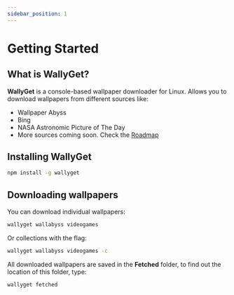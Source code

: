 ```yaml
---
sidebar_position: 1
---
```


# Getting Started

## What is WallyGet?

**WallyGet** is a console-based wallpaper downloader for Linux. Allows you to download wallpapers from different sources like:

* Wallpaper Abyss
* Bing
* NASA Astronomic Picture of The Day
* More sources coming soon. Check the [Roadmap](/docs/roadmap.md)

## Installing WallyGet

``` bash
npm install -g wallyget
```

## Downloading wallpapers

You can download individual wallpapers:

``` bash
wallyget wallabyss videogames
```

Or collections with the flag:

``` bash
wallyget wallabyss videogames -c
```

All downloaded wallpapers are saved in the **Fetched** folder, to find out the location of this folder, type:

``` bash
wallyget fetched
```

